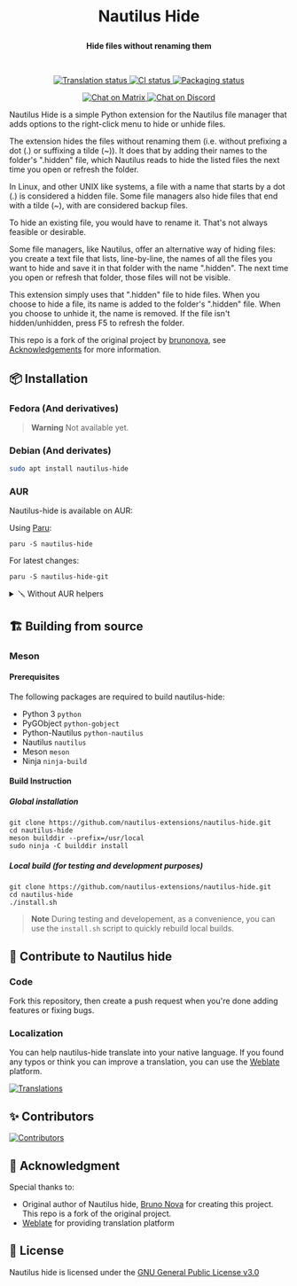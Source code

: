 <h1 align="center">
  
  Nautilus Hide
</h1>

<p align="center">
  <strong>Hide files without renaming them</strong>
</p>



<br>

<p align="center">
  <a href="https://hosted.weblate.org/engage/nautilus-hide">
    <img alt="Translation status" src="https://hosted.weblate.org/widgets/nautilus-hide/-/svg-badge.svg"/>
  </a>
  <a href="https://github.com/nautilus-extensions/nautilus-hide/actions/workflows/ci.yml">
    <img alt="CI status" src="https://github.com/nautilus-extensions/nautilus-hide/actions/workflows/ci.yml/badge.svg"/>
  </a>
  <a href="https://repology.org/project/nautilus-hide/versions">
    <img alt="Packaging status" src="https://repology.org/badge/tiny-repos/nautilus-hide.svg">
  </a>
</p>

<p align="center">
  <a href="https://matrix.to/#/#nautilus-hide:envs.net">
    <img alt="Chat on Matrix" src="https://img.shields.io/matrix/nautilus-hide:envs.net?label=matrix&logo=matrix"/>
  </a>
  <a href="https://discord.gg/jx23evUheB">
    <img alt="Chat on Discord" src="https://img.shields.io/discord/1034468191931465821?label=discord&logo=discord&logoColor=white"/>
  </a>
</p>


Nautilus Hide is a simple Python extension for the Nautilus file manager that adds options to the right-click menu to hide or unhide files.

The extension hides the files without renaming them (i.e. without prefixing a dot (.) or suffixing a tilde (~)). It does that by adding their names to the folder's ".hidden" file, which Nautilus reads to hide the listed files the next time you open or refresh the folder.

In Linux, and other UNIX like systems, a file with a name that starts by a dot (.) is considered a hidden file. Some file managers also hide files that end with a tilde (~), with are considered backup files.

To hide an existing file, you would have to rename it. That's not always feasible or desirable.

Some file managers, like Nautilus, offer an alternative way of hiding files: you create a text file that lists, line-by-line, the names of all the files you want to hide and save it in that folder with the name ".hidden". The next time you open or refresh that folder, those files will not be visible.

This extension simply uses that ".hidden" file to hide files. When you choose to hide a file, its name is added to the folder's ".hidden" file. When you choose to unhide it, the name is removed. If the file isn't hidden/unhidden, press F5 to refresh the folder.

This repo is a fork of the original project by [brunonova](https://github.com/brunonova ), see [Acknowledgements](#acknowledgements) for more information.

## 📦️ Installation

### Fedora (And derivatives) 

> **Warning**
> Not available yet.

### Debian (And derivates)

``` sh
sudo apt install nautilus-hide
```

### AUR 

Nautilus-hide is available on AUR:

Using [Paru](https://github.com/morganamilo/paru):
    
```shell
paru -S nautilus-hide
```

For latest changes:

```shell
paru -S nautilus-hide-git
```

<details>
  <summary>🪛️ Without AUR helpers</summary>

```shell
git clone https://aur.archlinux.org/nautilus-hide.git
cd nautilus-hide
makepkg -sic
```

For latest changes:

```shell
git clone https://aur.archlinux.org/nautilus-hide-git.git
cd nautilus-hide-git
makepkg -sic
```

</details>


## 🏗️ Building from source

### Meson

#### Prerequisites

The following packages are required to build nautilus-hide:

- Python 3 `python`
- PyGObject `python-gobject`
- Python-Nautilus `python-nautilus`
- Nautilus `nautilus`
- Meson `meson`
- Ninja `ninja-build`

#### Build Instruction

##### Global installation

```shell
git clone https://github.com/nautilus-extensions/nautilus-hide.git
cd nautilus-hide
meson builddir --prefix=/usr/local
sudo ninja -C builddir install
```

##### Local build (for testing and development purposes)

```shell
git clone https://github.com/nautilus-extensions/nautilus-hide.git
cd nautilus-hide
./install.sh
```

> **Note** 
> During testing and developement, as a convenience, you can use the `install.sh` script to quickly rebuild local builds.


## 🙌 Contribute to Nautilus hide 

### Code

Fork this repository, then create a push request when you're done adding features or fixing bugs.

### Localization 

You can help nautilus-hide translate into your native language. If you found any typos
or think you can improve a translation, you can use the [Weblate](https://hosted.weblate.org/engage/nautilus-hide) platform.

[![Translations](https://hosted.weblate.org/widgets/nautilus-hide/-/nautilus-hide/287x66-white.png)](https://hosted.weblate.org/engage/nautilus-hide/)

## ✨️ Contributors

[![Contributors](https://contrib.rocks/image?repo=nautilus-hide/nautilus-hide)](https://github.com/nautilus-extensions/nautilus-hide/graphs/contributors)


## 💝 Acknowledgment

Special thanks to:

- Original author of Nautilus hide, [Bruno Nova](https://github.com/brunonova) for creating this project. This repo is a fork of the original project.
- [Weblate](https://weblate.org) for providing translation platform


## 📜 License

Nautilus hide is licensed under the [GNU General Public License v3.0](LICENSE)

